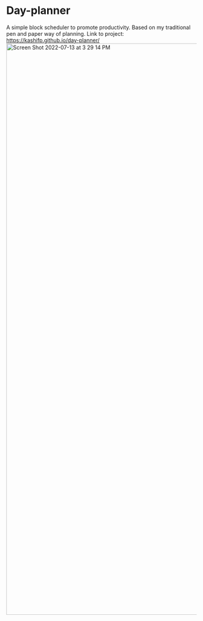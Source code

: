 # Day-planner

A simple block scheduler to promote productivity.
Based on my traditional pen and paper way of planning.
Link to project: https://kashifp.github.io/day-planner/
<img width="1509" alt="Screen Shot 2022-07-13 at 3 29 14 PM" src="https://user-images.githubusercontent.com/56524239/178815954-95f1de28-c7b9-4cfa-bdf0-4c298395ada8.png">

